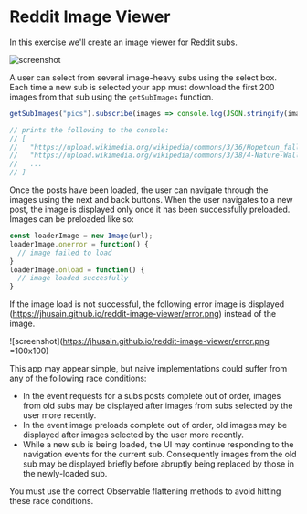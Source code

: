 # Reddit Image Viewer

In this exercise we'll create an image viewer for Reddit subs.

![screenshot](https://jhusain.github.io/reddit-image-viewer/screenshot.png)

A user can select from several image-heavy subs using the select box. Each time a new sub is selected your app must download the first 200 images from that sub using the `getSubImages` function. 

```js
getSubImages("pics").subscribe(images => console.log(JSON.stringify(images, null, 2));

// prints the following to the console:
// [
//   "https://upload.wikimedia.org/wikipedia/commons/3/36/Hopetoun_falls.jpg",
//   "https://upload.wikimedia.org/wikipedia/commons/3/38/4-Nature-Wallpapers-2014-1_ukaavUI.jpg",
//   ...
// ]

```

Once the posts have been loaded, the user can navigate through the images using the next and back buttons. When the user navigates to a new post, the image is displayed only once it has been successfully preloaded. Images can be preloaded like so:

```js
const loaderImage = new Image(url);
loaderImage.onerror = function() {
  // image failed to load
}
loaderImage.onload = function() {
  // image loaded succesfully
}
```

If the image load is not successful, the following error image is displayed (https://jhusain.github.io/reddit-image-viewer/error.png) instead of the image.

![screenshot](https://jhusain.github.io/reddit-image-viewer/error.png =100x100)

This app may appear simple, but naive implementations could suffer from any of the following race conditions:

* In the event requests for a subs posts complete out of order, images from old subs may be displayed after images from subs selected by the user more recently.
* In the event image preloads complete out of order, old images may be displayed after images selected by the user more recently.
* While a new sub is being loaded, the UI may continue responding to the navigation events for the current sub. Consequently images from the old sub may be displayed briefly before abruptly being replaced by those in the newly-loaded sub.

You must use the correct Observable flattening methods to avoid hitting these race conditions.
